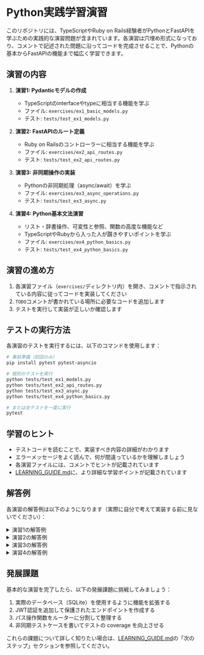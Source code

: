 # Python実践学習演習

このリポジトリには、TypeScriptやRuby on Rails経験者がPythonとFastAPIを学ぶための実践的な演習問題が含まれています。各演習は穴埋め形式になっており、コメントで記述された問題に沿ってコードを完成させることで、Pythonの基本からFastAPIの機能まで幅広く学習できます。

## 演習の内容

1. **演習1: Pydanticモデルの作成**
   - TypeScriptのinterfaceやtypeに相当する機能を学ぶ
   - ファイル: `exercises/ex1_basic_models.py`
   - テスト: `tests/test_ex1_models.py`

2. **演習2: FastAPIのルート定義**
   - Ruby on Railsのコントローラーに相当する機能を学ぶ
   - ファイル: `exercises/ex2_api_routes.py`
   - テスト: `tests/test_ex2_api_routes.py`

3. **演習3: 非同期操作の実装**
   - Pythonの非同期処理（async/await）を学ぶ
   - ファイル: `exercises/ex3_async_operations.py`
   - テスト: `tests/test_ex3_async.py`

4. **演習4: Python基本文法演習**
   - リスト・辞書操作、可変性と参照、関数の高度な機能など
   - TypeScriptやRubyから入った人が躓きやすいポイントを学ぶ
   - ファイル: `exercises/ex4_python_basics.py`
   - テスト: `tests/test_ex4_python_basics.py`

## 演習の進め方

1. 各演習ファイル（`exercises/`ディレクトリ内）を開き、コメントで指示されている内容に従ってコードを実装してください
2. `TODO`コメントが書かれている場所に必要なコードを追加します
3. テストを実行して実装が正しいか確認します

## テストの実行方法

各演習のテストを実行するには、以下のコマンドを使用します：

```bash
# 事前準備（初回のみ）
pip install pytest pytest-asyncio

# 個別のテストを実行
python tests/test_ex1_models.py
python tests/test_ex2_api_routes.py
python tests/test_ex3_async.py
python tests/test_ex4_python_basics.py

# または全テストを一度に実行
pytest
```

## 学習のヒント

- テストコードを読むことで、実装すべき内容の詳細がわかります
- エラーメッセージをよく読んで、何が間違っているかを理解しましょう
- 各演習ファイルには、コメントでヒントが記載されています
- [LEARNING_GUIDE.md](LEARNING_GUIDE.md)に、より詳細な学習ポイントが記載されています

## 解答例

各演習の解答例は以下のようになります（実際に自分で考えて実装する前に見ないでください）：

<details>
<summary>演習1の解答例</summary>

```python
# 問題1: 優先度を表すEnumを作成してください
class Priority(str, Enum):
    LOW = "low"
    MEDIUM = "medium"
    HIGH = "high"

# 問題2: TodoCreateモデルを作成してください
class TodoCreate(BaseModel):
    title: str
    description: Optional[str] = None
    priority: Priority = Priority.MEDIUM
    completed: bool = False

# 問題3: TodoモデルをTodoCreateを継承して作成してください
class Todo(TodoCreate):
    id: str
```
</details>

<details>
<summary>演習2の解答例</summary>

```python
# 問題1: ルートパスへのGETリクエストを処理する関数
@app.get("/")
async def root():
    return {"message": "Welcome to the ToDo API"}

# 問題2: 全てのTodoを取得するエンドポイント
@app.get("/todos", response_model=List[Todo])
async def get_todos():
    return todos

# 問題3: IDでTodoを取得するエンドポイント
@app.get("/todos/{todo_id}", response_model=Todo)
async def get_todo(todo_id: UUID):
    for todo in todos:
        if todo.id == todo_id:
            return todo
    raise HTTPException(
        status_code=status.HTTP_404_NOT_FOUND,
        detail=f"Todo with ID {todo_id} not found"
    )

# 問題4: 新しいTodoを作成するエンドポイント
@app.post("/todos", response_model=Todo, status_code=status.HTTP_201_CREATED)
async def create_todo(todo: TodoCreate):
    new_todo = Todo(id=str(uuid4()), **todo.dict())
    todos.append(new_todo)
    return new_todo

# 問題5: Todoを更新するエンドポイント
@app.put("/todos/{todo_id}", response_model=Todo)
async def update_todo(todo_id: UUID, todo_update: TodoCreate):
    for index, todo in enumerate(todos):
        if todo.id == todo_id:
            updated_todo = Todo(id=str(todo_id), **todo_update.dict())
            todos[index] = updated_todo
            return updated_todo
    raise HTTPException(
        status_code=status.HTTP_404_NOT_FOUND,
        detail=f"Todo with ID {todo_id} not found"
    )

# 問題6: Todoを削除するエンドポイント
@app.delete("/todos/{todo_id}", status_code=status.HTTP_204_NO_CONTENT)
async def delete_todo(todo_id: UUID):
    for index, todo in enumerate(todos):
        if todo.id == todo_id:
            todos.pop(index)
            return
    raise HTTPException(
        status_code=status.HTTP_404_NOT_FOUND,
        detail=f"Todo with ID {todo_id} not found"
    )
```
</details>

<details>
<summary>演習3の解答例</summary>

```python
# 問題1: 非同期関数
async def async_wait(seconds: float) -> float:
    await asyncio.sleep(seconds)
    return seconds

# 問題2: 複数の非同期処理を並行実行する関数
async def run_parallel(wait_times: List[float]) -> List[tuple]:
    async def measure_time(wait_time: float) -> tuple:
        start_time = time.time()
        await async_wait(wait_time)
        actual_time = time.time() - start_time
        return (wait_time, actual_time)
    
    tasks = [measure_time(wait_time) for wait_time in wait_times]
    return await asyncio.gather(*tasks)

# 問題3: 非同期ジェネレータ関数
async def async_counter(count: int, interval: float):
    for i in range(count):
        yield i
        await asyncio.sleep(interval)

# 問題4: 非同期コンテキストマネージャ
class AsyncTimer:
    async def __aenter__(self):
        self.start_time = time.time()
        return self
    
    async def __aexit__(self, exc_type, exc_val, exc_tb):
        self.elapsed = time.time() - self.start_time
        print(f"Elapsed time: {self.elapsed:.4f} seconds")
    
    def __float__(self):
        return self.elapsed
        
    def __gt__(self, other):
        return float(self) > other
        
    def __lt__(self, other):
        return float(self) < other
```
</details>

<details>
<summary>演習4の解答例</summary>

```python
# 問題1: リスト操作関数
def list_operations():
    # 元のリスト
    original = [1, 2, 3, 4, 5]
    
    # 問題1-1: スライスでリストの最初の3要素を取得
    result1 = original[0:3]  # original[:3] でも可
    
    # 問題1-2: リストを逆順にする
    result2 = original[::-1]
    
    # 問題1-3: リスト内包表記で各要素を2倍にする
    result3 = [x * 2 for x in original]
    
    # 問題1-4: リストに要素を追加
    original.extend([6, 7, 8])
    result4 = original
    
    return (result1, result2, result3, result4)

# 問題2: 辞書操作関数
def dict_operations():
    # 元の辞書
    user = {
        "name": "Taro",
        "age": 30,
        "skills": ["Python", "JavaScript"]
    }
    
    # 問題2-1: 辞書から安全に値を取得
    result1 = user.get("email", "Not found")
    
    # 問題2-2: 辞書内包表記で各キーと値の長さを持つ辞書を作成
    result2 = {
        key: len(value) if isinstance(value, (str, list, tuple, dict)) else 1
        for key, value in user.items()
    }
    
    # 問題2-3: 辞書に要素を追加
    user["email"] = "taro@example.com"
    result3 = user
    
    # 問題2-4: 辞書のキーと値を入れ替え
    result4 = {value: key for key, value in user.items() if isinstance(value, str)}
    
    return (result1, result2, result3, result4)

# 問題3: 可変性と参照関数
def mutability_and_references():
    # 問題3-1: リストのコピー方法
    original = [1, 2, [3, 4]]
    shallow_copy = original.copy()
    import copy
    deep_copy = copy.deepcopy(original)
    
    original[2][0] = 99
    result1 = (original, shallow_copy, deep_copy)
    
    # 問題3-2: 可変デフォルト引数の問題
    def append_to_list(item, target_list=None):
        if target_list is None:
            target_list = []
        target_list.append(item)
        return target_list
    
    result2a = append_to_list(1)
    result2b = append_to_list(2)
    result2c = append_to_list(3)
    result2 = (result2a, result2b, result2c)
    
    # 問題3-3: 文字列連結とリスト連結の挙動
    def string_concatenation():
        s = "Hello"
        str_id_before = id(s)
        s += " World"
        str_id_after = id(s)
        
        lst = [1, 2, 3]
        list_id_before = id(lst)
        lst += [4, 5]
        list_id_after = id(lst)
        
        return (str_id_before, str_id_after, list_id_before, list_id_after)
    
    result3 = string_concatenation()
    
    return (result1, result2, result3)

# 問題4: 関数の高度な機能
def advanced_functions():
    # 問題4-1: ラムダ関数を使ったソート
    numbers = [1, 5, 2, 4, 3]
    result1 = sorted(numbers, key=lambda x: x**2)
    
    # 問題4-2: デコレータ関数
    def timing_decorator(func):
        def wrapper(*args, **kwargs):
            import time
            start_time = time.time()
            result = func(*args, **kwargs)
            end_time = time.time()
            execution_time = end_time - start_time
            return execution_time, result
        return wrapper
    
    @timing_decorator
    def slow_function():
        import time
        time.sleep(0.1)
        return "Done!"
    
    result2 = slow_function()
    
    # 問題4-3: 可変長引数と辞書型可変長引数
    def flexible_function(required_arg, *args, **kwargs):
        return required_arg, args, kwargs
    
    result3 = flexible_function("必須", 1, 2, 3, name="Taro", age=30)
    
    # 問題4-4: クロージャを使った関数ファクトリ
    def multiplier_factory(factor):
        def multiplier(x):
            return x * factor
        return multiplier
    
    double = multiplier_factory(2)
    triple = multiplier_factory(3)
    result4 = (double(5), triple(5))
    
    return (result1, result2, result3, result4)
```
</details>

## 発展課題

基本的な演習を完了したら、以下の発展課題に挑戦してみましょう：

1. 実際のデータベース（SQLite）を使用するように機能を拡張する
2. JWT認証を追加して保護されたエンドポイントを作成する
3. パス操作関数をルーターに分割して整理する
4. 非同期テストケースを書いてテストの coverage を向上させる

これらの課題について詳しく知りたい場合は、[LEARNING_GUIDE.md](LEARNING_GUIDE.md)の「次のステップ」セクションを参照してください。